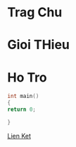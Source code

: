
# Trag Chu  
# Gioi THieu
# Ho Tro
```c++
int main()
{
return 0;

}
```
[Lien Ket ](https://github.com/levanhien123/web/blob/master/index.md)
